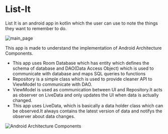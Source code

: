 # List-It
List It is an android app in kotlin which the user can use to note the things they want to remember to do.

![main_page](https://user-images.githubusercontent.com/48640844/103457572-7f9ca380-4d26-11eb-8a84-99e1365aa4aa.png)

This app is made to understand the implementation of Android Architecture Components.
- This app uses Room Database which has entity which defines the schema of database and DAO(Data Access Object) which is used to communicate with database and maps SQL queries to functions
- Repository is a simple class which is used to provide cleaner API to ViewModel to communicate with DAO.
- ViewModel is used as communication between UI and Repository.It acts as observer on LiveData and only updates the UI when data is actually changed.
- This app uses LiveData, which is basically a data holder class which can be observed.It always contains the latest version of data and notifys the observer about data changes.

![Android Architecture Components](https://user-images.githubusercontent.com/48640844/103457142-875a4900-4d22-11eb-8a79-f9b328f806ee.png)


